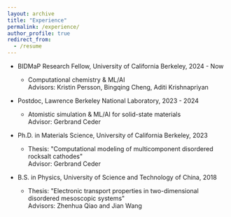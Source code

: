 ```yaml
---
layout: archive
title: "Experience"
permalink: /experience/
author_profile: true
redirect_from:
  - /resume
---
```


* BIDMaP Research Fellow, University of California Berkeley, 2024 - Now
	* Computational chemistry & ML/AI
	<br /> Advisors: Kristin Persson, Bingqing Cheng, Aditi Krishnapriyan

* Postdoc, Lawrence Berkeley National Laboratory, 2023 - 2024
	* Atomistic simulation & ML/AI for solid-state materials
	<br /> Advisor: Gerbrand Ceder

* Ph.D. in Materials Science, University of California Berkeley, 2023
	* Thesis: "Computational modeling of multicomponent disordered rocksalt cathodes"
	<br /> Advisor: Gerbrand Ceder
* B.S. in Physics, University of Science and Technology of China, 2018
	* Thesis: "Electronic transport properties in two-dimensional disordered mesoscopic systems"
	<br /> Advisors: Zhenhua Qiao and Jian Wang



